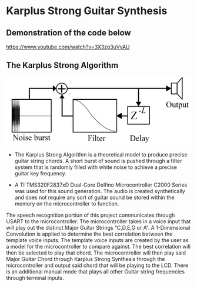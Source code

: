 # Karplus Strong Guitar Synthesis 

## Demonstration of the code below
https://www.youtube.com/watch?v=3X3zq3uVvAU

## The Karplus Strong Algorithm

![image](https://github.com/bradleyshelley99/Karplus-StrongGuitarSynthesis-RealTimeDSP/blob/963f8507371a1ba54211a8be44d3befe2211f85c/KarplusStrong.png)


- The Karplus Strong Algorithm is a theoretical model to produce precise guitar string chords. A short burst of sound is pushed through a filter system that is randomly filled with white noise to achieve a precise guitar key frequency.

- A TI TMS320F2837xD Dual-Core Delfino Microcontroller C2000 Series was used for this sound generation. The audio is created synthetically and does not require any sort of guitar sound be stored within the memory on the microcontroller to function.


The speech recognition portion of this project communicates through USART to the microcontroller. The microcontroller takes in a voice input that will play out the distinct Major Guitar Strings “C,D,E,G or A”. A 1-Dimensional Convolution is applied to determine the best correlation between the template voice inputs. The template voice inputs are created by the user as a model for the microcontroller to compare against. The best correlation will then be selected to play that chord. The microcontroller will then play said Major Guitar Chord through Karplus Strong Synthesis through the microcontroller and output said chord that will be playing to the LCD. There is an additional manual mode that plays all other Guitar string frequencies through terminal inputs.
